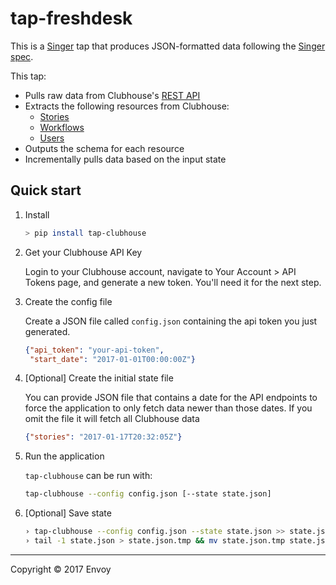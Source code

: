 # tap-freshdesk

This is a [Singer](https://singer.io) tap that produces JSON-formatted data following the [Singer spec](https://github.com/singer-io/getting-started/blob/master/SPEC.md).

This tap:
- Pulls raw data from Clubhouse's [REST API](https://clubhouse.io/api/v1/)
- Extracts the following resources from Clubhouse:
  - [Stories](https://clubhouse.io/api/v1/#stories)
  - [Workflows](https://clubhouse.io/api/v1/#workflows)
  - [Users](https://clubhouse.io/api/v1/#users)
- Outputs the schema for each resource
- Incrementally pulls data based on the input state


## Quick start

1. Install

    ```bash
    > pip install tap-clubhouse
    ```

2. Get your Clubhouse API Key

    Login to your Clubhouse account, navigate to Your Account > API Tokens
    page, and generate a new token. You'll need it for the next step.

3. Create the config file

    Create a JSON file called `config.json` containing the api token you just generated.

    ```json
    {"api_token": "your-api-token",
     "start_date": "2017-01-01T00:00:00Z"}
    ```

4. [Optional] Create the initial state file

    You can provide JSON file that contains a date for the API endpoints
    to force the application to only fetch data newer than those dates.
    If you omit the file it will fetch all Clubhouse data

    ```json
    {"stories": "2017-01-17T20:32:05Z"}
    ```

5. Run the application

    `tap-clubhouse` can be run with:

    ```bash
    tap-clubhouse --config config.json [--state state.json]
    ```

6. [Optional] Save state

    ```bash
    › tap-clubhouse --config config.json --state state.json >> state.json
    › tail -1 state.json > state.json.tmp && mv state.json.tmp state.json
    ```

---

Copyright &copy; 2017 Envoy
